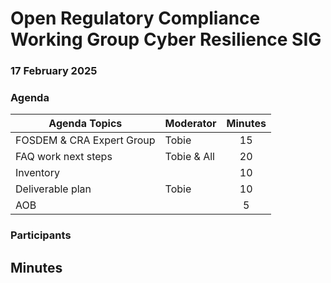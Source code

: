 # **Open Regulatory Compliance Working Group** Cyber Resilience SIG

###  17 February 2025
###  Agenda
 Agenda Topics | Moderator | Minutes |
| ----- | ----- | :---: |
|FOSDEM & CRA Expert Group | Tobie | 15|
| FAQ work next steps| Tobie & All | 20 |
| Inventory | | 10 |
| Deliverable plan | Tobie | 10 |
| AOB | | 5 |

### Participants


## Minutes
